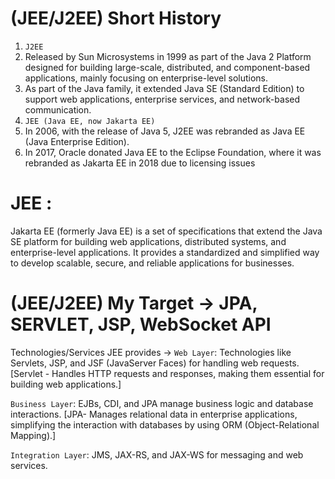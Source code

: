 # (JEE/J2EE) Short History
1. `J2EE`
2. Released by Sun Microsystems in 1999 as part of the Java 2 Platform designed for building large-scale,
   distributed, and component-based applications, mainly focusing on enterprise-level solutions.
3. As part of the Java family, it extended Java SE (Standard Edition) to support web applications, enterprise services, 
   and network-based communication.
4. `JEE (Java EE, now Jakarta EE)`
5. In 2006, with the release of Java 5, J2EE was rebranded as Java EE (Java Enterprise Edition).
6. In 2017, Oracle donated Java EE to the Eclipse Foundation, where it was rebranded as Jakarta EE in 2018 due to 
   licensing issues

# JEE : 
Jakarta EE (formerly Java EE) is a set of specifications that extend the Java SE platform for building web applications,
distributed systems, and enterprise-level applications. It provides a standardized and simplified way to 
develop scalable, secure, and reliable applications for businesses.


# (JEE/J2EE) My Target -> JPA, SERVLET, JSP, WebSocket API
Technologies/Services JEE provides ->
`Web Layer`: Technologies like Servlets, JSP, and JSF (JavaServer Faces) for handling web requests.
 [Servlet -  Handles HTTP requests and responses, making them essential for building web applications.]   

`Business Layer`: EJBs, CDI, and JPA manage business logic and database interactions.
 [JPA- Manages relational data in enterprise applications, simplifying the interaction with databases 
  by using ORM (Object-Relational Mapping).]

`Integration Layer`: JMS, JAX-RS, and JAX-WS for messaging and web services.